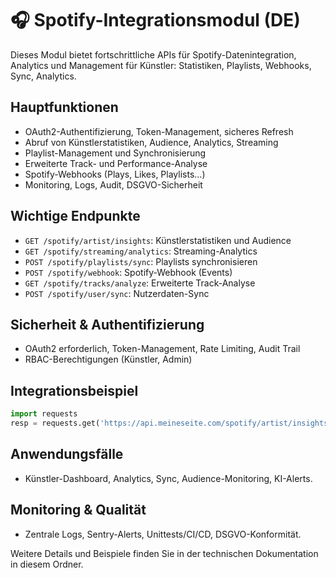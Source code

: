 # 🎧 Spotify-Integrationsmodul (DE)

Dieses Modul bietet fortschrittliche APIs für Spotify-Datenintegration, Analytics und Management für Künstler: Statistiken, Playlists, Webhooks, Sync, Analytics.

## Hauptfunktionen
- OAuth2-Authentifizierung, Token-Management, sicheres Refresh
- Abruf von Künstlerstatistiken, Audience, Analytics, Streaming
- Playlist-Management und Synchronisierung
- Erweiterte Track- und Performance-Analyse
- Spotify-Webhooks (Plays, Likes, Playlists…)
- Monitoring, Logs, Audit, DSGVO-Sicherheit

## Wichtige Endpunkte
- `GET /spotify/artist/insights`: Künstlerstatistiken und Audience
- `GET /spotify/streaming/analytics`: Streaming-Analytics
- `POST /spotify/playlists/sync`: Playlists synchronisieren
- `POST /spotify/webhook`: Spotify-Webhook (Events)
- `GET /spotify/tracks/analyze`: Erweiterte Track-Analyse
- `POST /spotify/user/sync`: Nutzerdaten-Sync

## Sicherheit & Authentifizierung
- OAuth2 erforderlich, Token-Management, Rate Limiting, Audit Trail
- RBAC-Berechtigungen (Künstler, Admin)

## Integrationsbeispiel
```python
import requests
resp = requests.get('https://api.meineseite.com/spotify/artist/insights', headers={"Authorization": "Bearer ..."})
```

## Anwendungsfälle
- Künstler-Dashboard, Analytics, Sync, Audience-Monitoring, KI-Alerts.

## Monitoring & Qualität
- Zentrale Logs, Sentry-Alerts, Unittests/CI/CD, DSGVO-Konformität.

Weitere Details und Beispiele finden Sie in der technischen Dokumentation in diesem Ordner.

